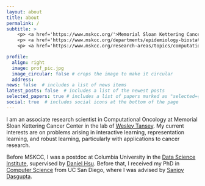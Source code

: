 ```yaml
---
layout: about
title: about
permalink: /
subtitle: >
    <p> <a href='https://www.mskcc.org/'>Memorial Sloan Kettering Cancer Center</a> </p>
    <p> <a href='https://www.mskcc.org/departments/epidemiology-biostatistics'>Department of Epidemiology and Biostatistics</a> </p>
    <p> <a href='https://www.mskcc.org/research-areas/topics/computational-oncology'>Computational Oncology</a> </p>

profile:
  align: right
  image: prof_pic.jpg
  image_circular: false # crops the image to make it circular
  address: 
news: false  # includes a list of news items
latest_posts: false  # includes a list of the newest posts
selected_papers: true # includes a list of papers marked as "selected={true}"
social: true  # includes social icons at the bottom of the page
---
```


I am an associate research scientist in Computational Oncology at Memorial Sloan Kettering Cancer Center in the lab of [Wesley Tansey](https://wesleytansey.com/). My current interests are on problems arising in interactive learning, representation learning, and robust learning, particularly with applications to cancer research. 


Before MSKCC, I was a postdoc at Columbia University in the [Data Science Institute](https://datascience.columbia.edu/), supervised by [Daniel Hsu](https://www.cs.columbia.edu/~djhsu/). Before that, I received my PhD in [Computer Science](https://cse.ucsd.edu/) from UC San Diego, where I was advised by [Sanjoy Dasgupta](https://cseweb.ucsd.edu/~dasgupta/).
